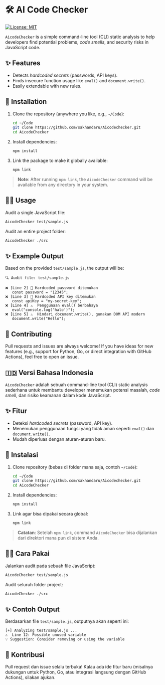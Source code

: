 # 🛠️ AI Code Checker
[![License: MIT](https://img.shields.io/badge/License-MIT-yellow.svg)](https://opensource.org/licenses/MIT)


`AicodeChecker` is a simple command-line tool (CLI) static analysis to help developers find potential problems, *code smells*, and security risks in JavaScript code.

## ✨ Features

- Detects *hardcoded secrets* (passwords, API keys).
- Finds insecure function usage like `eval()` and `document.write()`.
- Easily extendable with new rules.

## 🚀 Installation

1. Clone the repository (anywhere you like, e.g., `~/Code`):

   ```bash
   cd ~/Code
   git clone https://github.com/sakhandaru/Aicodechecker.git
   cd AicodeChecker

   ```

2. Install dependencies:

   ```bash
   npm install
   ```

3. Link the package to make it globally available:

   ```bash
   npm link
   ```

> **Note**: After running `npm link`, the `AicodeChecker` command will be available from any directory in your system.

## 🧑‍💻 Usage

Audit a single JavaScript file:

```bash
AicodeChecker test/sample.js
```

Audit an entire project folder:

```bash
AicodeChecker ./src
```

## ✨ Example Output

Based on the provided `test/sample.js`, the output will be:

```
🔍 Audit file: test/sample.js

❌ [Line 2] 🚨 Hardcoded password ditemukan
   const password = "12345";
❌ [Line 3] 🚨 Hardcoded API key ditemukan
   const apiKey = "my-secret-key";
❌ [Line 4] ⚠️  Penggunaan eval() berbahaya
   eval("console.log('halo')");
❌ [Line 5] ⚠️  Hindari document.write(), gunakan DOM API modern
   document.write("Hello");
```

## 🤝 Contributing

Pull requests and issues are always welcome!
If you have ideas for new features (e.g., support for Python, Go, or direct integration with GitHub Actions), feel free to open an issue.


## 🇮🇩 Versi Bahasa Indonesia

`AicodeChecker` adalah sebuah command-line tool (CLI) static analysis sederhana untuk membantu developer menemukan potensi masalah, *code smell*, dan risiko keamanan dalam kode JavaScript.

## ✨ Fitur

- Deteksi *hardcoded secrets* (password, API key).
- Menemukan penggunaan fungsi yang tidak aman seperti `eval()` dan `document.write()`.
- Mudah diperluas dengan aturan-aturan baru.

## 🚀 Instalasi

1. Clone repository (bebas di folder mana saja, contoh `~/Code`):

   ```bash
   cd ~/Code
   git clone https://github.com/sakhandaru/Aicodechecker.git
   cd AicodeChecker

   ```

2. Install dependencies:

   ```bash
   npm install
   ```

3. Link agar bisa dipakai secara global:

   ```bash
   npm link
   ```

> **Catatan**: Setelah `npm link`, command `AicodeChecker` bisa dijalankan dari direktori mana pun di sistem Anda.

## 🧑‍💻 Cara Pakai

Jalankan audit pada sebuah file JavaScript:

```bash
AicodeChecker test/sample.js
```

Audit seluruh folder project:

```bash
AicodeChecker ./src
```

## ✨ Contoh Output

Berdasarkan file `test/sample.js`, outputnya akan seperti ini:

```
[+] Analyzing test/sample.js ...
⚠️  Line 12: Possible unused variable
💡 Suggestion: Consider removing or using the variable
```

## 🤝 Kontribusi

Pull request dan issue selalu terbuka!
Kalau ada ide fitur baru (misalnya dukungan untuk Python, Go, atau integrasi langsung dengan GitHub Actions), silakan ajukan.
